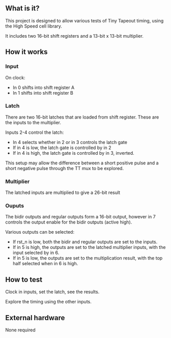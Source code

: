 <!---

This file is used to generate your project datasheet. Please fill in the information below and delete any unused
sections.

You can also include images in this folder and reference them in the markdown. Each image must be less than
512 kb in size, and the combined size of all images must be less than 1 MB.
-->

## What is it?

This project is designed to allow various tests of Tiny Tapeout timing, using the High Speed cell library.

It includes two 16-bit shift registers and a 13-bit x 13-bit multiplier.

## How it works

### Input

On clock:

- In 0 shifts into shift register A
- In 1 shifts into shift register B

### Latch

There are two 16-bit latches that are loaded from shift register.  These are the inputs to the multiplier.

Inputs 2-4 control the latch:

- In 4 selects whether in 2 or in 3 controls the latch gate
- If in 4 is low, the latch gate is controlled by in 2
- If in 4 is high, the latch gate is controlled by in 3, inverted.

This setup may allow the difference between a short positive pulse and a short negative pulse through the TT mux to be explored.

### Multiplier

The latched inputs are multiplied to give a 26-bit result

### Ouputs

The bidir outputs and regular outputs form a 16-bit output, however in 7 controls the output enable for the bidir outputs (active high).

Various outputs can be selected:

- If rst_n is low, both the bidir and regular outputs are set to the inputs.
- If in 5 is high, the outputs are set to the latched multiplier inputs, with the input selected by in 6.
- If in 5 is low, the outputs are set to the multiplication result, with the top half selected when in 6 is high.

## How to test

Clock in inputs, set the latch, see the results.

Explore the timing using the other inputs.

## External hardware

None required
